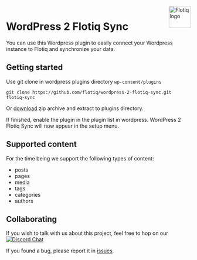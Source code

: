 <a href="https://flotiq.com/">
    <img src="https://editor.flotiq.com/fonts/fq-logo.svg" alt="Flotiq logo" title="Flotiq" align="right" height="60" />
</a>

WordPress 2 Flotiq Sync
========================

You can use this Wordpress plugin to easily connect your Wordpress instance to Flotiq and synchronize your data.

## Getting started

Use git clone in wordpress plugins directory `wp-content/plugins`

````
git clone https://github.com/flotiq/wordpress-2-flotiq-sync.git flotiq-sync
````

Or [download](https://github.com/flotiq/wordpress-2-flotiq-sync/archive/refs/heads/main.zip) zip archive and extract to plugins directory.

If finished, enable the plugin in the plugin list in wordpress.
WordPress 2 Flotiq Sync will now appear in the setup menu.

## Supported content

For the time being we support the following types of content:
- posts
- pages
- media
- tags
- categories
- authors


## Collaborating

   If you wish to talk with us about this project, feel free to hop on our [![Discord Chat](https://img.shields.io/discord/682699728454025410.svg)](https://discord.gg/FwXcHnX)  
   
   If you found a bug, please report it in [issues](https://github.com/flotiq/wordpress-2-flotiq-sync/issues).
